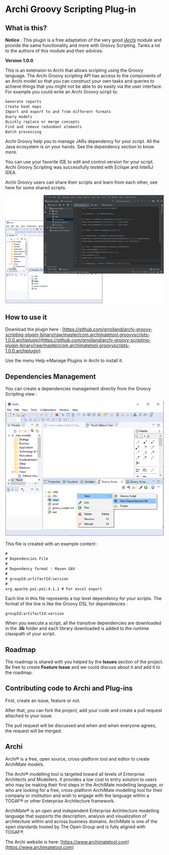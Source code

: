 # Archi Groovy Scripting Plug-in

## What is this?

__Notice__ : This plugin is a free adaptation of the very good [jArchi](https://github.com/archimatetool/archi-scripting-plugin) module and provide the same functionality and more with Groovy Scripting. Tanks a lot to the authors of this module and their advices.

__Version 1.0.0__

This is an extension to Archi that allows scripting using the Groovy language. The Archi Groovy scripting API has access to the components of an Archi model so that you can construct your own tasks and queries to achieve things that you might not be able to do easily via the user interface. For example you could write an Archi Groovy script to:

    Generate reports
    Create heat maps
    Import and export to and from different formats
    Query models
    Quickly replace or merge concepts
    Find and remove redundant elements
    Batch processing

Archi Groovy help you to manage JARs dependency for your script. All the Java ecosystem is on your hands. See the dependency section to know more.

You can use your favorite IDE to edit and control version for your script. Archi Groovy Scripting was successfully tested with Eclispe and IntelliJ IDEA.

Archi Groovy users can share their scripts and learn from each other, see here for some shared scripts.

![Screenshot](imgs/screen.png "Screenshot")

## How to use it

Download the plugin here : [https://github.com/grrolland/archi-groovy-scripting-plugin-binary/raw/master/com.archimatetool.groovyscripts-1.0.0.archiplugin](https://github.com/grrolland/archi-groovy-scripting-plugin-binary/raw/master/com.archimatetool.groovyscripts-1.0.0.archiplugin)

Use the menu Help->Manage Plugins in Archi to install it.

## Dependencies Management

You can create a dependencies management directly from the Groovy Scripting view : 

![Create .deps](imgs/create-deps.png "Create dependencies file")

This file is created with an example content :
 
```
#
# Dependencies File
# 
# Dependency format : Maven GAV
#
# groupId:artifactId:version
#
org.apache.poi:poi:4.1.1 # For excel export
```

Each line in this file represents a top level dependency for your scripts. The format of the line is like the Groovy DSL for dependencies :

```
groupId:artifactId:version
```

When you execute a script, all the transitive dependencies are downloaded in the __.lib__ folder and each library downloaded is added to the runtime classpath of your script.

## Roadmap
The roadmap is shared with you helped by the __Issues__ section of the project. Be free to create __Feature Issue__ and we could discuss about it and add it to the roadmap. 

## Contributing code to Archi and Plug-ins
First, create an issue, feature or not. 

After that, you can fork the project, add your code and create a pull request attached to your issue.

The pull request will be discussed and when and when everyone agrees, the request will be merged.  

## Archi
Archi® is a free, open source, cross-platform tool and editor to create ArchiMate models.

The Archi® modelling tool is targeted toward all levels of Enterprise Architects and Modellers. It provides a low cost to entry solution to users who may be making their first steps in the ArchiMate modelling language, or who are looking for a free, cross-platform ArchiMate modelling tool for their company or institution and wish to engage with the language within a TOGAF® or other Enterprise Architecture framework.

ArchiMate® is an open and independent Enterprise Architecture modelling language that supports the description, analysis and visualization of architecture within and across business domains. ArchiMate is one of the open standards hosted by The Open Group and is fully aligned with TOGAF®.

The Archi website is here: [https://www.archimatetool.com](https://www.archimatetool.com)
